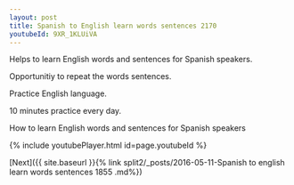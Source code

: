 ```yaml
---
layout: post
title: Spanish to English learn words sentences 2170 
youtubeId: 9XR_1KLUiVA
---
```

 
 
Helps to learn English words and sentences for Spanish speakers.

Opportunitiy to repeat the words sentences. 

Practice English language. 
 
10 minutes practice every day. 
 
How to learn English words and sentences for Spanish speakers 
 
{% include youtubePlayer.html id=page.youtubeId %}
 
 
[Next]({{ site.baseurl }}{% link  split2/_posts/2016-05-11-Spanish to english learn words sentences 1855 .md%})
 
